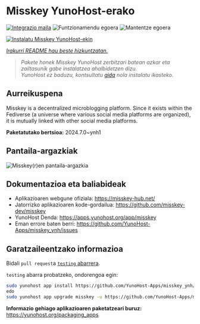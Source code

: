 <!--
Ohart ongi: README hau automatikoki sortu da <https://github.com/YunoHost/apps/tree/master/tools/readme_generator>ri esker
EZ editatu eskuz.
-->

# Misskey YunoHost-erako

[![Integrazio maila](https://dash.yunohost.org/integration/misskey.svg)](https://ci-apps.yunohost.org/ci/apps/misskey/) ![Funtzionamendu egoera](https://ci-apps.yunohost.org/ci/badges/misskey.status.svg) ![Mantentze egoera](https://ci-apps.yunohost.org/ci/badges/misskey.maintain.svg)

[![Instalatu Misskey YunoHost-ekin](https://install-app.yunohost.org/install-with-yunohost.svg)](https://install-app.yunohost.org/?app=misskey)

*[Irakurri README hau beste hizkuntzatan.](./ALL_README.md)*

> *Pakete honek Misskey YunoHost zerbitzari batean azkar eta zailtasunik gabe instalatzea ahalbidetzen dizu.*  
> *YunoHost ez baduzu, kontsultatu [gida](https://yunohost.org/install) nola instalatu ikasteko.*

## Aurreikuspena

Misskey is a decentralized microblogging platform. Since it exists within the Fediverse (a universe where various social media platforms are organized), it is mutually linked with other social media platforms.


**Paketatutako bertsioa:** 2024.7.0~ynh1

## Pantaila-argazkiak

![Misskey(r)en pantaila-argazkia](./doc/screenshots/screenshot-desktop.png)

## Dokumentazioa eta baliabideak

- Aplikazioaren webgune ofiziala: <https://misskey-hub.net/>
- Jatorrizko aplikazioaren kode-gordailua: <https://github.com/misskey-dev/misskey>
- YunoHost Denda: <https://apps.yunohost.org/app/misskey>
- Eman errore baten berri: <https://github.com/YunoHost-Apps/misskey_ynh/issues>

## Garatzaileentzako informazioa

Bidali `pull request`a [`testing` abarrera](https://github.com/YunoHost-Apps/misskey_ynh/tree/testing).

`testing` abarra probatzeko, ondorengoa egin:

```bash
sudo yunohost app install https://github.com/YunoHost-Apps/misskey_ynh/tree/testing --debug
edo
sudo yunohost app upgrade misskey -u https://github.com/YunoHost-Apps/misskey_ynh/tree/testing --debug
```

**Informazio gehiago aplikazioaren paketatzeari buruz:** <https://yunohost.org/packaging_apps>

